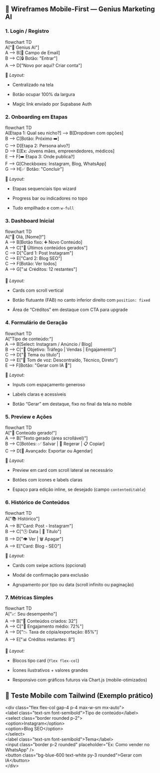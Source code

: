 ## **📱 Wireframes Mobile-First — Genius Marketing AI**

### **1\. Login / Registro**

flowchart TD  
  A\["📲 Genius AI"\]  
  A \--\> B\[📧 Campo de Email\]  
  B \--\> C\[🔒 Botão: "Entrar"\]  
  A \--\> D\["Novo por aqui? Criar conta"\]

📌 *Layout:*

* Centralizado na tela

* Botão ocupar 100% da largura

* Magic link enviado por Supabase Auth

### **2\. Onboarding em Etapas**

flowchart TD  
  A\[Etapa 1: Qual seu nicho?\] \--\> B\[Dropdown com opções\]  
  B \--\> C\[Botão: Próximo ➡️\]  
  C \--\> D\[Etapa 2: Persona alvo?\]  
  D \--\> E\[Ex: Jovens mães, empreendedores, médicos\]  
  E \--\> F\[➡️ Etapa 3: Onde publica?\]  
  F \--\> G\[Checkboxes: Instagram, Blog, WhatsApp\]  
  G \--\> H\[✅ Botão: "Concluir"\]

📌 *Layout:*

* Etapas sequenciais tipo wizard

* Progress bar ou indicadores no topo

* Tudo empilhado e com `w-full`

### **3\. Dashboard Inicial**

flowchart TD  
  A\["👋 Olá, \[Nome\]\!"\]  
  A \--\> B\[Botão fixo: ➕ Novo Conteúdo\]  
  A \--\> C\["📄 Últimos conteúdos gerados"\]  
  C \--\> D\["Card 1: Post Instagram"\]  
  C \--\> E\["Card 2: Blog SEO"\]  
  C \--\> F\[Botão: Ver todos\]  
  A \--\> G\["📊 Créditos: 12 restantes"\]

📌 *Layout:*

* Cards com scroll vertical

* Botão flutuante (FAB) no canto inferior direito com `position: fixed`

* Área de “Créditos” em destaque com CTA para upgrade

### **4\. Formulário de Geração**

flowchart TD  
  A\["Tipo de conteúdo:"\]  
  A \--\> B\[Select: Instagram / Anúncio / Blog\]  
  B \--\> C\["🎯 Objetivo: Tráfego | Vendas | Engajamento"\]  
  C \--\> D\["📝 Tema ou título"\]  
  D \--\> E\["🎤 Tom de voz: Descontraído, Técnico, Direto"\]  
  E \--\> F\[Botão: "Gerar com IA 🚀"\]

📌 *Layout:*

* Inputs com espaçamento generoso

* Labels claras e acessíveis

* Botão “Gerar” em destaque, fixo no final da tela no mobile

### **5\. Preview e Ações**

flowchart TD  
  A\["🎉 Conteúdo gerado\!"\]  
  A \--\> B\["Texto gerado (área scrollável)"\]  
  B \--\> C\[Botões: ✅ Salvar | 🔁 Regerar | 📋 Copiar\]  
  C \--\> D\[🔽 Avançado: Exportar ou Agendar\]

📌 *Layout:*

* Preview em card com scroll lateral se necessário

* Botões com ícones e labels claras

* Espaço para edição inline, se desejado (campo `contenteditable`)

### **6\. Histórico de Conteúdos**

flowchart TD  
  A\["📚 Histórico"\]  
  A \--\> B\["Card: Post \- Instagram"\]  
  B \--\> C\["🕒 Data | 💬 Título"\]  
  B \--\> D\["👁 Ver | 🗑 Apagar"\]  
  A \--\> E\["Card: Blog \- SEO"\]

📌 *Layout:*

* Cards com swipe actions (opcional)

* Modal de confirmação para exclusão

* Agrupamento por tipo ou data (scroll infinito ou paginação)

### **7\. Métricas Simples**

flowchart TD  
  A\["📈 Seu desempenho"\]  
  A \--\> B\["📝 Conteúdos criados: 32"\]  
  A \--\> C\["💬 Engajamento médio: 72%"\]  
  A \--\> D\["📉 Taxa de cópia/exportação: 85%"\]  
  A \--\> E\["📊 Créditos restantes: 8"\]

📌 *Layout:*

* Blocos tipo card (`flex flex-col`)

* Ícones ilustrativos \+ valores grandes

* Responsivo com gráficos futuros via Chart.js (mobile-otimizados)

## **🧪 Teste Mobile com Tailwind (Exemplo prático)**

\<div class="flex flex-col gap-4 p-4 max-w-sm mx-auto"\>  
  \<label class="text-sm font-semibold"\>Tipo de conteúdo\</label\>  
  \<select class="border rounded p-2"\>  
    \<option\>Instagram\</option\>  
    \<option\>Blog SEO\</option\>  
  \</select\>  
  \<label class="text-sm font-semibold"\>Tema\</label\>  
  \<input class="border p-2 rounded" placeholder="Ex: Como vender no WhatsApp" /\>  
  \<button class="bg-blue-600 text-white py-3 rounded"\>Gerar com IA\</button\>  
\</div\>